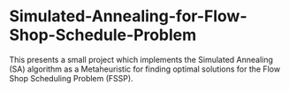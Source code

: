 # Simulated-Annealing-for-Flow-Shop-Schedule-Problem
This presents a small project which implements the Simulated Annealing (SA) algorithm as a Metaheuristic for finding optimal solutions for the Flow Shop Scheduling Problem  (FSSP).
